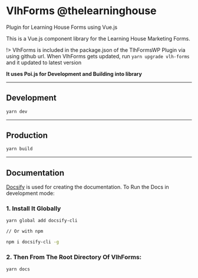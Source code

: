 # VlhForms @thelearninghouse

Plugin for Learning House Forms using Vue.js

This is a Vue.js component library for the Learning House Marketing Forms.

!> VlhForms is included in the package.json of the TlhFormsWP Plugin via using github url. When VlhForms gets updated, run `yarn upgrade vlh-forms` and it updated to latest version

**It uses Poi.js for Development and Building into library**

--------------------------------------------------------------------------------

## Development

```bash
yarn dev
```

--------------------------------------------------------------------------------

## Production

```bash
yarn build
```

--------------------------------------------------------------------------------

## Documentation

[Docsify](https://docsify.js.org) is used for creating the documentation. To Run the Docs in development mode:

### 1\. Install It Globally

```bash
yarn global add docsify-cli

// Or with npm

npm i docsify-cli -g
```

### 2\. Then From The Root Directory Of VlhForms:

```bash
yarn docs
```
